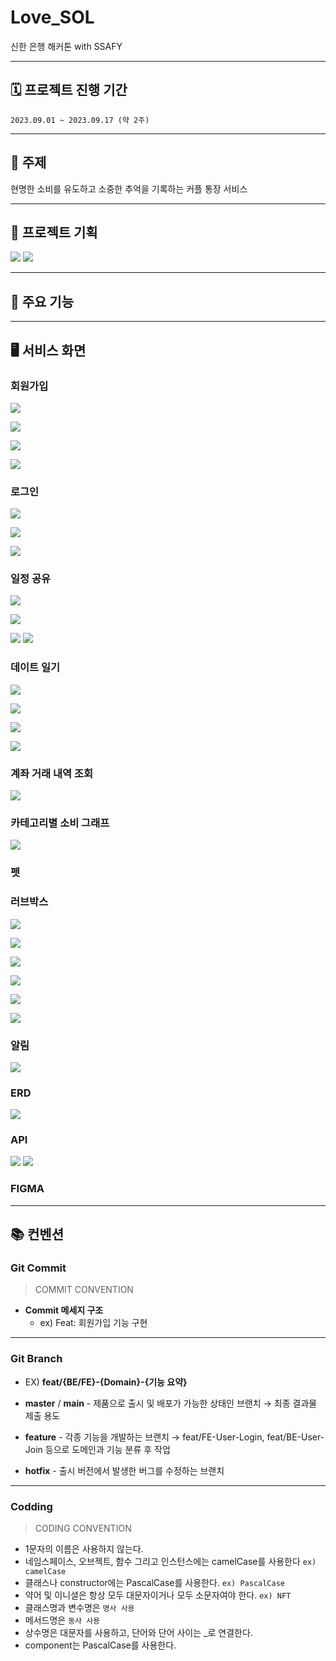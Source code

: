 # Love_SOL
신한 은행 해커톤 with SSAFY


---
## 🗓 프로젝트 진행 기간
`2023.09.01 ~ 2023.09.17 (약 2주)`


---
## 📑 주제
현명한 소비를 유도하고 소중한 추억을 기록하는 커플 통장 서비스


---
## 🎉 프로젝트 기획
![](https://hackmd.io/_uploads/SyI77tXyT.png)
![](https://hackmd.io/_uploads/B1JS7Kmya.png)


---
## 🔑 주요 기능

---
## 🖥 서비스 화면


### 회원가입

![](https://hackmd.io/_uploads/BkvEZ9Xy6.png)

![](https://hackmd.io/_uploads/BJsEWcm1p.png)

![](https://hackmd.io/_uploads/SyzB-qQyT.png)

![](https://hackmd.io/_uploads/SySHb9QkT.png)




### 로그인

![](https://hackmd.io/_uploads/BkGNz5mkT.png)

![](https://hackmd.io/_uploads/rJA_M9XyT.png)

![](https://hackmd.io/_uploads/HyR_M97ka.png)



### 일정 공유

![](https://hackmd.io/_uploads/B1F3ZcXka.png)

![](https://hackmd.io/_uploads/HyvaZcQJT.png)

![](https://hackmd.io/_uploads/rJDab5m1T.png)
![](https://hackmd.io/_uploads/BJwTZ9XkT.png)






### 데이트 일기

![](https://hackmd.io/_uploads/ryxJfq7Ja.png)

![](https://hackmd.io/_uploads/Bkm1M57kT.png)

![](https://hackmd.io/_uploads/SyxTfc71p.png)

![](https://hackmd.io/_uploads/rympz57JT.png)




### 계좌 거래 내역 조회

![](https://hackmd.io/_uploads/ByOuMqm1T.png)


### 카테고리별 소비 그래프

![](https://hackmd.io/_uploads/BkyBf9Q1T.png)


### 펫


### 러브박스

![](https://hackmd.io/_uploads/H1jSf9Q1p.png)

![](https://hackmd.io/_uploads/HkAHM9m1p.png)

![](https://hackmd.io/_uploads/ryt8M9QJT.png)

![](https://hackmd.io/_uploads/H1sUMqmk6.png)

![](https://hackmd.io/_uploads/rk4DMq7kp.png)

![](https://hackmd.io/_uploads/HkBDzq7yp.png)


### 알림
![](https://hackmd.io/_uploads/BJDtWqm16.png)



### ERD
![](https://hackmd.io/_uploads/Hy6d-KXk6.png)


### API
![](https://hackmd.io/_uploads/BJnj-FQyp.png)
![](https://hackmd.io/_uploads/rkfpbKmkp.png)


### FIGMA



---
## 📚 컨벤션

### Git Commit

> COMMIT CONVENTION
> 

- **Commit 메세지 구조**
    - ex) Feat: 회원가입 기능 구현

---

### Git Branch

- EX) **feat/{BE/FE}-{Domain}-{기능 요약}**

- **master** / **main** - 제품으로 출시 및 배포가 가능한 상태인 브랜치 → 최종 결과물 제출 용도
- **feature** - 각종 기능을 개발하는 브랜치 → feat/FE-User-Login, feat/BE-User-Join 등으로 도메인과 기능 분류 후 작업
- **hotfix** - 출시 버전에서 발생한 버그를 수정하는 브랜치

---
### Codding

> CODING CONVENTION
> 

- 1문자의 이름은 사용하지 않는다.
- 네임스페이스, 오브젝트, 함수 그리고 인스턴스에는 camelCase를 사용한다 `ex) camelCase`
- 클래스나 constructor에는 PascalCase를 사용한다. `ex) PascalCase`
- 약어 및 이니셜은 항상 모두 대문자이거나 모두 소문자여야 한다. `ex) NFT`
- 클래스명과 변수명은 `명사 사용`
- 메서드명은 `동사 사용`
- 상수명은 대문자를 사용하고, 단어와 단어 사이는 _로 연결한다.
- component는 PascalCase를 사용한다.
